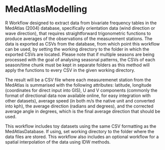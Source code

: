 # MedAtlasModelling
 R Workflow designed to extract data from bivariate frequency tables in the MedAtlas (2004) database, specifically orientation data (wind direction or wave direction), that requires straightforward trigonometric functions to produce averages of the observations of the measurement stations. 
The data is exported as CSVs from the database, from which point this workflow can be used, by setting the working directory to the folder in which the exported CSVs are located. Please note that if multiple seasons are being processed with the goal of analysing seasonal patterns, the CSVs of each season/time chunk must be kept in separate folders as this method will apply the functions to every CSV in the given working directory.

The result will be a CSV file where each measuremenet station from the MedAtlas is summarised with the following attributes: latitude, longitude (coordinates for direct input into GIS), U and V components (commonly the format of directional data now available online, for easy integration with other datasets), average speed (in both m/s the native unit and converted into kph), the average direction (radians and degrees), and the corrected average angle in degrees, which is the final average direction that should be used.

This workflow includes toy datasets using the same CSV formatting as the MedAtlasDatabase. If using, set working directory to the folder where the data files are stored.
This workflow also includes an optional workflow for a spatial interpolation of the data using IDW methods.
